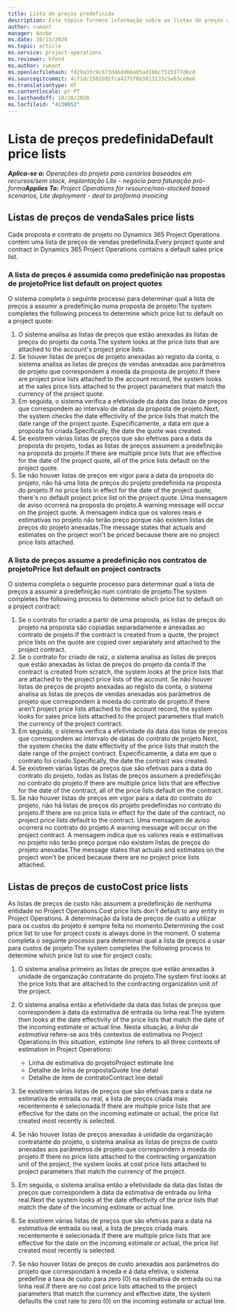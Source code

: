 ```yaml
---
title: Lista de preços predefinida
description: Este tópico fornece informação sobre as listas de preços de custos e vendas predefinidas no Project Operations.
author: rumant
manager: Annbe
ms.date: 10/13/2020
ms.topic: article
ms.service: project-operations
ms.reviewer: kfend
ms.author: rumant
ms.openlocfilehash: fd29a3fc9c873d46dd66a05ad100c7515177d6cd
ms.sourcegitcommit: 4cf1dc1561b92fca4175f0b3813133c5e63ce8e6
ms.translationtype: HT
ms.contentlocale: pt-PT
ms.lasthandoff: 10/28/2020
ms.locfileid: "4130952"
---
```

# <a name="default-price-lists"></a><span data-ttu-id="92336-103">Lista de preços predefinida</span><span class="sxs-lookup"><span data-stu-id="92336-103">Default price lists</span></span>

<span data-ttu-id="92336-104">_**Aplica-se a:** Operações do projeto para cenários baseados em recursos/sem stock, implantação Lite - negócio para faturação pró-forma_</span><span class="sxs-lookup"><span data-stu-id="92336-104">_**Applies To:** Project Operations for resource/non-stocked based scenarios, Lite deployment - deal to proforma invoicing_</span></span>

## <a name="sales-price-lists"></a><span data-ttu-id="92336-105">Listas de preços de venda</span><span class="sxs-lookup"><span data-stu-id="92336-105">Sales price lists</span></span>

<span data-ttu-id="92336-106">Cada proposta e contrato de projeto no Dynamics 365 Project Operations contém uma lista de preços de vendas predefinida.</span><span class="sxs-lookup"><span data-stu-id="92336-106">Every project quote and contract in Dynamics 365 Project Operations contains a default sales price list.</span></span> 

### <a name="price-list-default-on-project-quotes"></a><span data-ttu-id="92336-107">A lista de preços é assumida como predefinição nas propostas de projeto</span><span class="sxs-lookup"><span data-stu-id="92336-107">Price list default on project quotes</span></span>
<span data-ttu-id="92336-108">O sistema completa o seguinte processo para determinar qual a lista de preços a assumir a predefinição numa proposta de projeto:</span><span class="sxs-lookup"><span data-stu-id="92336-108">The system completes the following process to determine which price list to default on a project quote:</span></span>

1. <span data-ttu-id="92336-109">O sistema analisa as listas de preços que estão anexadas às listas de preços do projeto da conta.</span><span class="sxs-lookup"><span data-stu-id="92336-109">The system looks at the price lists that are attached to the account's project price lists.</span></span> 
2. <span data-ttu-id="92336-110">Se houver listas de preços de projeto anexadas ao registo da conta, o sistema analisa as listas de preços de vendas anexadas aos parâmetros de projeto que correspondem à moeda da proposta de projeto.</span><span class="sxs-lookup"><span data-stu-id="92336-110">If there are project price lists attached to the account record, the system looks at the sales price lists attached to the project parameters that match the currency of the project quote.</span></span>
3. <span data-ttu-id="92336-111">Em seguida, o sistema verifica a efetividade da data das listas de preços que correspondem ao intervalo de datas da proposta de projeto.</span><span class="sxs-lookup"><span data-stu-id="92336-111">Next, the system checks the date effectivity of the price lists that match the date range of the project quote.</span></span> <span data-ttu-id="92336-112">Especificamente, a data em que a proposta foi criada.</span><span class="sxs-lookup"><span data-stu-id="92336-112">Specifically, the date the quote was created.</span></span>
4. <span data-ttu-id="92336-113">Se existirem várias listas de preços que são efetivas para a data da proposta do projeto, todas as listas de preços assumem a predefinição na proposta do projeto.</span><span class="sxs-lookup"><span data-stu-id="92336-113">If there are multiple price lists that are effective for the date of the project quote, all of the price lists default on the project quote.</span></span>
5. <span data-ttu-id="92336-114">Se não houver listas de preços em vigor para a data da proposta do projeto, não há uma lista de preços do projeto predefinida na proposta do projeto.</span><span class="sxs-lookup"><span data-stu-id="92336-114">If no price lists in effect for the date of the project quote, there's no default project price list on the project quote.</span></span> <span data-ttu-id="92336-115">Uma mensagem de aviso ocorrerá na proposta do projeto.</span><span class="sxs-lookup"><span data-stu-id="92336-115">A warning message will occur on the project quote.</span></span> <span data-ttu-id="92336-116">A mensagem indica que os valores reais e estimativas no projeto não terão preço porque não existem listas de preços do projeto anexadas.</span><span class="sxs-lookup"><span data-stu-id="92336-116">The message states that actuals and estimates on the project won't be priced because there are no project price lists attached.</span></span>

### <a name="price-list-default-on-project-contracts"></a><span data-ttu-id="92336-117">A lista de preços assume a predefinição nos contratos de projeto</span><span class="sxs-lookup"><span data-stu-id="92336-117">Price list default on project contracts</span></span> 
<span data-ttu-id="92336-118">O sistema completa o seguinte processo para determinar qual a lista de preços a assumir a predefinição num contrato de projeto:</span><span class="sxs-lookup"><span data-stu-id="92336-118">The system completes the following process to determine which price list to default on a project contract:</span></span>

1. <span data-ttu-id="92336-119">Se o contrato for criado a partir de uma proposta, as listas de preços do projeto na proposta são copiadas separadamente e anexadas ao contrato de projeto.</span><span class="sxs-lookup"><span data-stu-id="92336-119">If the contract is created from a quote, the project price lists on the quote are copied over separately and attached to the project contract.</span></span>
2. <span data-ttu-id="92336-120">Se o contrato for criado de raiz, o sistema analisa as listas de preços que estão anexadas às listas de preços do projeto da conta.</span><span class="sxs-lookup"><span data-stu-id="92336-120">If the contract is created from scratch, the system looks at the price lists that are attached to the project price lists of the account.</span></span> <span data-ttu-id="92336-121">Se não houver listas de preços de projeto anexadas ao registo da conta, o sistema analisa as listas de preços de vendas anexadas aos parâmetros de projeto que correspondem à moeda do contrato de projeto.</span><span class="sxs-lookup"><span data-stu-id="92336-121">If there aren't project price lists attached to the account record, the system looks for sales price lists attached to the project parameters that match the currency of the project contract.</span></span>
4. <span data-ttu-id="92336-122">Em seguida, o sistema verifica a efetividade da data das listas de preços que correspondem ao intervalo de datas do contrato de projeto.</span><span class="sxs-lookup"><span data-stu-id="92336-122">Next, the system checks the date effectivity of the price lists that match the date range of the project contract.</span></span> <span data-ttu-id="92336-123">Especificamente, a data em que o contrato foi criado.</span><span class="sxs-lookup"><span data-stu-id="92336-123">Specifically, the date the contract was created.</span></span>
5. <span data-ttu-id="92336-124">Se existirem várias listas de preços que são efetivas para a data do contrato do projeto, todas as listas de preços assumem a predefinição no contrato do projeto.</span><span class="sxs-lookup"><span data-stu-id="92336-124">If there are multiple price lists that are effective for the date of the contract, all of the price lists default on the contract.</span></span>
6. <span data-ttu-id="92336-125">Se não houver listas de preços em vigor para a data do contrato do projeto, não há listas de preços do projeto predefinidas no contrato do projeto.</span><span class="sxs-lookup"><span data-stu-id="92336-125">If there are no price lists in effect for the date of the contract, no project price lists default to the contract.</span></span> <span data-ttu-id="92336-126">Uma mensagem de aviso ocorrerá no contrato do projeto.</span><span class="sxs-lookup"><span data-stu-id="92336-126">A warning message will occur on the project contract.</span></span> <span data-ttu-id="92336-127">A mensagem indica que os valores reais e estimativas no projeto não terão preço porque não existem listas de preços do projeto anexadas.</span><span class="sxs-lookup"><span data-stu-id="92336-127">The message states that actuals and estimates on the project won't be priced because there are no project price lists attached.</span></span>

## <a name="cost-price-lists"></a><span data-ttu-id="92336-128">Listas de preços de custo</span><span class="sxs-lookup"><span data-stu-id="92336-128">Cost price lists</span></span>

<span data-ttu-id="92336-129">As listas de preços de custo não assumem a predefinição de nenhuma entidade no Project Operations.</span><span class="sxs-lookup"><span data-stu-id="92336-129">Cost price lists don't default to any entity in Project Operations.</span></span> <span data-ttu-id="92336-130">A determinação da lista de preços de custo a utilizar para os custos do projeto é sempre feita no momento.</span><span class="sxs-lookup"><span data-stu-id="92336-130">Determining the cost price list to use for project costs is always done in the moment.</span></span> <span data-ttu-id="92336-131">O sistema completa o seguinte processo para determinar qual a lista de preços a usar para custos de projeto:</span><span class="sxs-lookup"><span data-stu-id="92336-131">The system completes the following process to determine which price list to use for project costs:</span></span>

1. <span data-ttu-id="92336-132">O sistema analisa primeiro as listas de preços que estão anexadas à unidade de organização contratante do projeto.</span><span class="sxs-lookup"><span data-stu-id="92336-132">The system first looks at the price lists that are attached to the contracting organization unit of the project.</span></span>
2. <span data-ttu-id="92336-133">O sistema analisa então a efetividade da data das listas de preços que correspondem à data da estimativa de entrada ou linha real.</span><span class="sxs-lookup"><span data-stu-id="92336-133">The system then looks at the date effectivity of the price lists that match the date of the incoming estimate or actual line.</span></span> <span data-ttu-id="92336-134">Nesta situação, a *linha de estimativa* refere-se aos três contextos de estimativa no Project Operations:</span><span class="sxs-lookup"><span data-stu-id="92336-134">In this situation, *estimate line* refers to all three contexts of estimation in Project Operations:</span></span>

    - <span data-ttu-id="92336-135">Linha de estimativa do projeto</span><span class="sxs-lookup"><span data-stu-id="92336-135">Project estimate line</span></span>
    - <span data-ttu-id="92336-136">Detalhe de linha de proposta</span><span class="sxs-lookup"><span data-stu-id="92336-136">Quote line detail</span></span>
    - <span data-ttu-id="92336-137">Detalhe de item de contrato</span><span class="sxs-lookup"><span data-stu-id="92336-137">Contract line detail</span></span>
  
3. <span data-ttu-id="92336-138">Se existirem várias listas de preços que são efetivas para a data na estimativa de entrada ou real, a lista de preços criada mais recentemente é selecionada.</span><span class="sxs-lookup"><span data-stu-id="92336-138">If there are multiple price lists that are effective for the date on the incoming estimate or actual, the price list created most recently is selected.</span></span>
4. <span data-ttu-id="92336-139">Se não houver listas de preços anexadas à unidade da organização contratante do projeto, o sistema analisa as listas de preços de custo anexadas aos parâmetros de projeto que correspondem à moeda do projeto.</span><span class="sxs-lookup"><span data-stu-id="92336-139">If there no price lists attached to the contracting organization unit of the project, the system looks at cost price lists attached to project parameters that match the currency of the project.</span></span>
5. <span data-ttu-id="92336-140">Em seguida, o sistema analisa então a efetividade da data das listas de preços que correspondem à data da estimativa de entrada ou linha real.</span><span class="sxs-lookup"><span data-stu-id="92336-140">Next the system looks at the date effectivity of the price lists that match the date of the incoming estimate or actual line.</span></span> 
6. <span data-ttu-id="92336-141">Se existirem várias listas de preços que são efetivas para a data na estimativa de entrada ou real, a lista de preços criada mais recentemente é selecionada.</span><span class="sxs-lookup"><span data-stu-id="92336-141">If there are multiple price lists that are effective for the date on the incoming estimate or actual, the price list created most recently is selected.</span></span>
7. <span data-ttu-id="92336-142">Se não houver listas de preços de custo anexadas aos parâmetros do projeto que correspondam à moeda e à data efetiva, o sistema predefine a taxa de custo para zero (0) na estimativa de entrada ou na linha real.</span><span class="sxs-lookup"><span data-stu-id="92336-142">If there are no cost price lists attached to the project parameters that match the currency and effective date, the system defaults the cost rate to zero (0) on the incoming estimate or actual line.</span></span>
